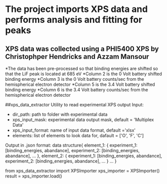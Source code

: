 # The project imports XPS data and performs analysis and fitting for peaks

## XPS data was collected using  a PHI5400 XPS by Christophper Hendricks and Azzam Mansour

*The data has been pre-processed so that binding energies are shifted so that the LiF peak is located at 685 eV
*Column 2 is the 0 Volt battery shifted binding energy
*Column 3 is the 0 Volt battery counts/sec from the hemispherical electron detector
*Column 5 is the 3.4 Volt battery shifted binding energy
*Column 6 is the 3.4 Volt battery counts/sec from the hemispherical electron detector

##xps_data_extractor
Utility to read experimental XPS output
Input:
* dir_path: path to folder with experimental data
* xps_input_mask: experimental data output mask, default = 'Multiplex Data'
* xps_input_format: name of input data format, default ='xlsx'
* elements: list of elements to look data for, dafault = ['O', 'F', 'C']

Output in .json format: 
data structure{
  element_1: {
    experiment_1: [binding_energies, abandance],
    experiment_2: [binding_energies, abandance],
    ...
  },
  element_2: {
    experiment_1: [binding_energies, abandance],
    experiment_2: [binding_energies, abandance],
    ...
  }
  ...
}

from xps_data_extractor import XPSImporter
xps_importer = XPSImporter()
result = xps_importer.load()
